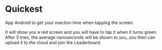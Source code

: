 # Quickest

App Android to get your reaction time when tapping the screen.

It will show you a red screen and you will have to tap it when it turns green. After 5 tries, the average nanoseconds will be shown to you, you then can upload it to the cloud and join the Leaderboard.
